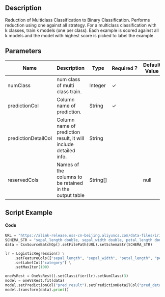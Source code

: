 ## Description
Reduction of Multiclass Classification to Binary Classification.
 Performs reduction using one against all strategy.
 For a multiclass classification with k classes, train k models (one per class).
 Each example is scored against all k models and the model with highest score
 is picked to label the example.

## Parameters
| Name | Description | Type | Required？ | Default Value |
| --- | --- | --- | --- | --- |
| numClass | num class of multi class train. | Integer | ✓ |  |
| predictionCol | Column name of prediction. | String | ✓ |  |
| predictionDetailCol | Column name of prediction result, it will include detailed info. | String |  |  |
| reservedCols | Names of the columns to be retained in the output table | String[] |  | null |


## Script Example
#### Code
```python
URL = "https://alink-release.oss-cn-beijing.aliyuncs.com/data-files/iris.csv";
SCHEMA_STR = "sepal_length double, sepal_width double, petal_length double, petal_width double, category string";
data = CsvSourceBatchOp().setFilePath(URL).setSchemaStr(SCHEMA_STR)

lr = LogisticRegression() \
    .setFeatureCols(["sepal_length", "sepal_width", "petal_length", "petal_width"]) \
    .setLabelCol("category") \
    .setMaxIter(100)

oneVsRest = OneVsRest().setClassifier(lr).setNumClass(3)
model = oneVsRest.fit(data)
model.setPredictionCol("pred_result").setPredictionDetailCol("pred_detail")
model.transform(data).print()
```

